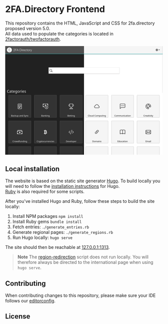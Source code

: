 # 2FA.Directory Frontend

This repository contains the HTML, JavaScript and CSS for 2fa.directory proposed version 5.0.  
All data used to populate the categories is located in [2factorauth/twofactorauth](https://github.com/2factorauth/twofactorauth.git).

![](screenshot.png)

## Local installation

The website is based on the static site generator [Hugo](https://gohugo.io/).
To build locally you will need to follow the [installation instructions](https://gohugo.io/installation/) for Hugo.  
[Ruby](https://www.ruby-lang.org/en/documentation/installation/) is also required for some scripts. 

After you've installed Hugo and Ruby, follow these steps to build the site locally:
1. Install NPM packages
   `npm install`
1. Install Ruby gems
   `bundle install`
1. Fetch entries:
   `./generate_entries.rb`
1. Generate regional pages:
   `./generate_regions.rb`
1. Run Hugo locally:
   `hugo serve`

The site should then be reachable at [127.0.0.1:1313](http://127.0.0.1:1313/).
> **Note**
> The [region-redirection](/functions/redirect.js) script does not run locally. You will therefore always be directed to the international page when using `hugo serve`. 

## Contributing

When contributing changes to this repository, please make sure your IDE follows our [editorconfig](https://editorconfig.org/).

## License

